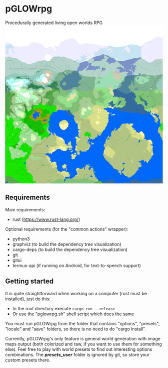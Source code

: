 # pGLOWrpg
Procedurally generated living open worlds RPG
![Splash][splash]

## Requirements
Main requirements:
- rust (https://www.rust-lang.org/)

Optional requirements (for the "common actions" wrapper):
- python3
- graphviz (to build the dependency tree visualization)
- cargo-deps (to build the dependency tree visualization)
- git
- gitui
- termux-api (if running on Android, for text-to-speech support)

## Getting started
It is quite straightforward when working on a computer (rust must be installed), just do this:
- In the root directory execute `cargo run --release`
- Or use the "pglowrpg.sh" shell script which does the same

You must run pGLOWrpg from the folder that contains "options", "presets", "locale" and "save"
folders, so there is no need to do "cargo install".

Currently, pGLOWrpg's only feature is general world generation with
image maps output (both colorized and raw, if you want to use them for something else).
Feel free to play with world presets to find out interesting options combinations.
The ***presets_user*** folder is ignored by git, so store your custom presets there.

 [splash]: doc/images/biomes_example.png "Splash"
